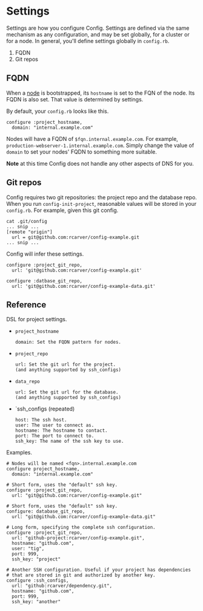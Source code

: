 # Settings

Settings are how you configure Config. Settings are defined via the same
mechanism as any configuration, and may be set globally, for a cluster
or for a node. In general, you'll define settings globally in
`config.rb`.

  1. FQDN
  2. Git repos

## FQDN

When a [node](NODES.md) is bootstrapped, its `hostname` is set to the
FQN of the node. Its FQDN is also set. That value is determined by
settings.

By default, your `config.rb` looks like this.

    configure :project_hostname,
      domain: "internal.example.com"

Nodes will have a FQDN of `$fqn.internal.example.com`. For example,
`production-webserver-1.internal.example.com`. Simply change the value
of `domain` to set your nodes' FQDN to something more suitable.

**Note** at this time Config does not handle any other aspects of DNS
for you.

## Git repos

Config requires two git repositories: the project repo and the database
repo. When you run `config-init-project`, reasonable values will be
stored in your `config.rb`. For example, given this git config.

    cat .git/config
    ... snip ...
    [remote "origin"]
      url = git@github.com:rcarver/config-example.git
    ... snip ...

Config will infer these settings.

    configure :project_git_repo,
      url: 'git@github.com:rcarver/config-example.git'

    configure :datbase_git_repo,
      url: 'git@github.com:rcarver/config-example-data.git'

## Reference

DSL for project settings.

  * `project_hostname`

        domain: Set the FQDN pattern for nodes.

  * `project_repo`

        url: Set the git url for the project.
        (and anything supported by ssh_configs)

  * `data_repo`

        url: Set the git url for the database.
        (and anything supported by ssh_configs)

  * `ssh_configs (repeated)

        host: The ssh host.
        user: The user to connect as.
        hostname: The hostname to contact.
        port: The port to connect to.
        ssh_key: The name of the ssh key to use.

Examples.

    # Nodes will be named <fqn>.internal.example.com
    configure project_hostname,
      domain: "internal.example.com"

    # Short form, uses the "default" ssh key.
    configure :project_git_repo,
      url: "git@github.com:rcarver/config-example.git"

    # Short form, uses the "default" ssh key.
    configure: database_git_repo,
      url: "git@github.com:rcarver/config-example-data.git"

    # Long form, specifying the complete ssh configuration.
    configure :project_git_repo,
      url: "github-project:rcarver/config-example.git",
      hostname: "github.com",
      user: "tig",
      port: 999,
      ssh_key: "project"

    # Another SSH configuration. Useful if your project has dependencies
    # that are stored in git and authorized by another key.
    configure :ssh_configs,
      url: "github:rcarver/dependency.git",
      hostname: "github.com",
      port: 999,
      ssh_key: "another"

